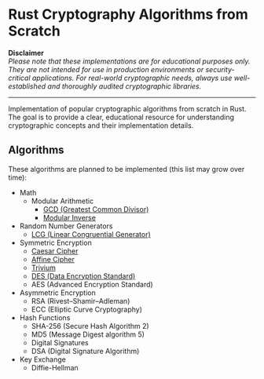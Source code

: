 # Rust Cryptography Algorithms from Scratch

**Disclaimer**  
*Please note that these implementations are for educational purposes only. They are not intended for use in production environments or security-critical applications. For real-world cryptographic needs, always use well-established and thoroughly audited cryptographic libraries.*

---

Implementation of popular cryptographic algorithms from scratch in Rust. The goal is to provide a clear, educational resource for understanding cryptographic concepts and their implementation details. 

## Algorithms

These algorithms are planned to be implemented (this list may grow over time):

- Math
  - Modular Arithmetic
    - [GCD (Greatest Common Divisor)](src/math/modular_arithmetic/)
    - [Modular Inverse](src/math/modular_arithmetic/)
- Random Number Generators
  - [LCG (Linear Congruential Generator)](src/rng/)
- Symmetric Encryption
  - [Caesar Cipher](src/symmetric_encryption/caesar)
  - [Affine Cipher](src/symmetric_encryption/affine)
  - [Trivium](src/symmetric_encryption/trivium)
  - [DES (Data Encryption Standard)](src/symmetric_encryption/des)
  - AES (Advanced Encryption Standard)
- Asymmetric Encryption
  - RSA (Rivest–Shamir–Adleman)
  - ECC (Elliptic Curve Cryptography)
- Hash Functions
  - SHA-256 (Secure Hash Algorithm 2)
  - MD5 (Message Digest algorithm 5)
  - Digital Signatures
  - DSA (Digital Signature Algorithm)
- Key Exchange
  - Diffie-Hellman
